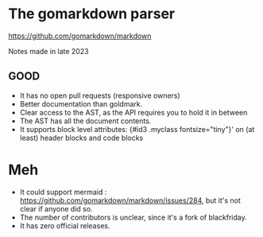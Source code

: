 # The gomarkdown parser

https://github.com/gomarkdown/markdown

Notes made in late 2023

## GOOD
 - It has no open pull requests (responsive owners)
 - Better documentation than goldmark.
 - Clear access to the AST, as the API requires you to hold it 
   in between
 - The AST has all the document contents.
 - It supports block level attributes: {#id3 .myclass fontsize="tiny"}' on (at least)
   header blocks and code blocks
 # Meh
 - It could support mermaid : https://github.com/gomarkdown/markdown/issues/284,
   but it's not clear if anyone did so.
 - The number of contributors is unclear, since it's a fork of blackfriday.
 - It has zero official releases.
